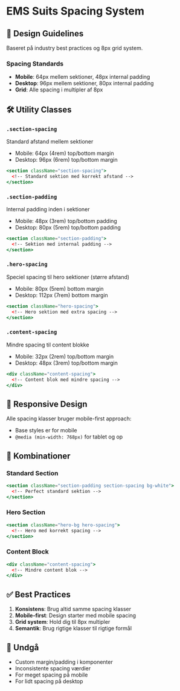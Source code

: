 # EMS Suits Spacing System

## 📏 Design Guidelines

Baseret på industry best practices og 8px grid system.

### Spacing Standards
- **Mobile**: 64px mellem sektioner, 48px internal padding
- **Desktop**: 96px mellem sektioner, 80px internal padding
- **Grid**: Alle spacing i multipler af 8px

## 🛠️ Utility Classes

### `.section-spacing`
Standard afstand mellem sektioner
- Mobile: 64px (4rem) top/bottom margin
- Desktop: 96px (6rem) top/bottom margin

```jsx
<section className="section-spacing">
  <!-- Standard sektion med korrekt afstand -->
</section>
```

### `.section-padding`
Internal padding inden i sektioner
- Mobile: 48px (3rem) top/bottom padding
- Desktop: 80px (5rem) top/bottom padding

```jsx
<section className="section-padding">
  <!-- Sektion med internal padding -->
</section>
```

### `.hero-spacing`
Speciel spacing til hero sektioner (større afstand)
- Mobile: 80px (5rem) bottom margin
- Desktop: 112px (7rem) bottom margin

```jsx
<section className="hero-spacing">
  <!-- Hero sektion med extra spacing -->
</section>
```

### `.content-spacing`
Mindre spacing til content blokke
- Mobile: 32px (2rem) top/bottom margin
- Desktop: 48px (3rem) top/bottom margin

```jsx
<div className="content-spacing">
  <!-- Content blok med mindre spacing -->
</div>
```

## 📱 Responsive Design

Alle spacing klasser bruger mobile-first approach:
- Base styles er for mobile
- `@media (min-width: 768px)` for tablet og op

## 🎯 Kombinationer

### Standard Section
```jsx
<section className="section-padding section-spacing bg-white">
  <!-- Perfect standard sektion -->
</section>
```

### Hero Section
```jsx
<section className="hero-bg hero-spacing">
  <!-- Hero med korrekt spacing -->
</section>
```

### Content Block
```jsx
<div className="content-spacing">
  <!-- Mindre content blok -->
</div>
```

## ✅ Best Practices

1. **Konsistens**: Brug altid samme spacing klasser
2. **Mobile-first**: Design starter med mobile spacing
3. **Grid system**: Hold dig til 8px multipler
4. **Semantik**: Brug rigtige klasser til rigtige formål

## 🚫 Undgå

- Custom margin/padding i komponenter
- Inconsistente spacing værdier
- For meget spacing på mobile
- For lidt spacing på desktop